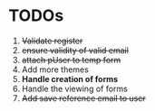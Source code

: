 # TODOs

1. ~~Validate register~~
2. ~~ensure validity of valid email~~
3. ~~attach pUser to temp form~~
4. Add more themes
5. **Handle creation of forms**
6. Handle the viewing of forms
7. ~~Add save reference email to user~~
